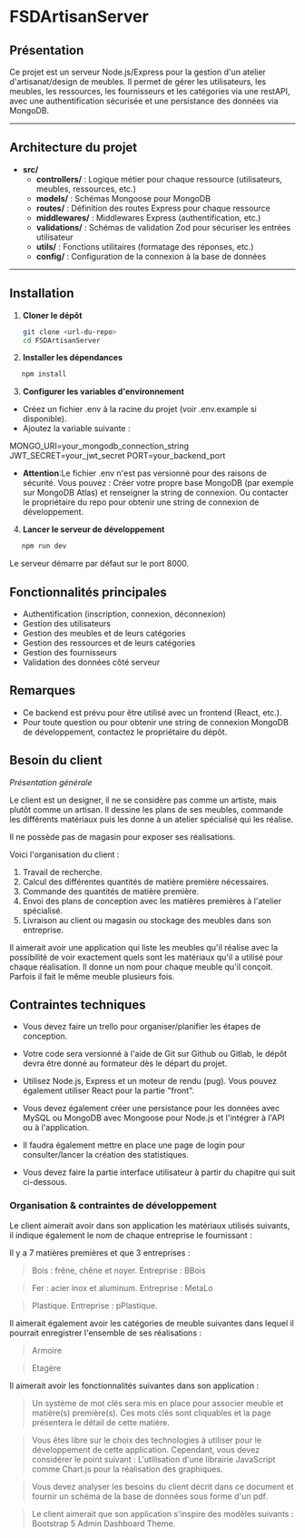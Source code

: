 # FSDArtisanServer

## Présentation

Ce projet est un serveur Node.js/Express pour la gestion d'un atelier d'artisanat/design de meubles. Il permet de gérer les utilisateurs, les meubles, les ressources, les fournisseurs et les catégories via une restAPI, avec une authentification sécurisée et une persistance des données via MongoDB.

---

## Architecture du projet

- **src/**
  - **controllers/** : Logique métier pour chaque ressource (utilisateurs, meubles, ressources, etc.)
  - **models/** : Schémas Mongoose pour MongoDB
  - **routes/** : Définition des routes Express pour chaque ressource
  - **middlewares/** : Middlewares Express (authentification, etc.)
  - **validations/** : Schémas de validation Zod pour sécuriser les entrées utilisateur
  - **utils/** : Fonctions utilitaires (formatage des réponses, etc.)
  - **config/** : Configuration de la connexion à la base de données

---

## Installation

1. **Cloner le dépôt**

   ```bash
   git clone <url-du-repo>
   cd FSDArtisanServer
   ```

2. **Installer les dépendances**

```bash
   npm install
```

3. **Configurer les variables d'environnement**
- Créez un fichier .env à la racine du projet (voir .env.example si disponible).
- Ajoutez la variable suivante :

MONGO_URI=your_mongodb_connection_string
JWT_SECRET=your_jwt_secret
PORT=your_backend_port

- **Attention**:Le fichier .env n'est pas versionné pour des raisons de sécurité.
Vous pouvez :
Créer votre propre base MongoDB (par exemple sur MongoDB Atlas) et renseigner la string de connexion.
Ou contacter le propriétaire du repo pour obtenir une string de connexion de développement.

4. **Lancer le serveur de développement**
```bash
   npm run dev
```

Le serveur démarre par défaut sur le port 8000.

## Fonctionnalités principales
- Authentification (inscription, connexion, déconnexion)
- Gestion des utilisateurs
- Gestion des meubles et de leurs catégories
- Gestion des ressources et de leurs catégories
- Gestion des fournisseurs
- Validation des données côté serveur

## Remarques
- Ce backend est prévu pour être utilisé avec un frontend (React, etc.).
- Pour toute question ou pour obtenir une string de connexion MongoDB de développement, contactez le propriétaire du dépôt.




## Besoin du client

_Présentation générale_

Le client est un designer, il ne se considère pas comme un artiste, mais plutôt comme un artisan. Il dessine les plans de ses meubles, commande les différents matériaux puis les donne à un atelier spécialisé qui les réalise.

Il ne possède pas de magasin pour exposer ses réalisations.

Voici l'organisation du client :

1. Travail de recherche.
2. Calcul des différentes quantités de matière première nécessaires.
3. Commande des quantités de matière première.
4. Envoi des plans de conception avec les matières premières à l'atelier spécialisé.
5. Livraison au client ou magasin ou stockage des meubles dans son entreprise.

Il aimerait avoir une application qui liste les meubles qu'il réalise avec la possibilité de voir exactement quels sont les matériaux qu'il a utilisé pour chaque réalisation. Il donne un nom pour chaque meuble qu'il conçoit. Parfois il fait le même meuble plusieurs fois.

## Contraintes techniques

- Vous devez faire un trello pour organiser/planifier les étapes de conception.

- Votre code sera versionné à l'aide de Git sur Github ou Gitlab, le dépôt devra être donné au formateur dès le départ du projet.

- Utilisez Node.js, Express et un moteur de rendu (pug). Vous pouvez également utiliser React pour la partie "front".

- Vous devez également créer une persistance pour les données avec MySQL ou MongoDB avec Mongoose pour Node.js et l'intégrer à l'API ou à l'application.

- Il faudra également mettre en place une page de login pour consulter/lancer la création des statistiques.

- Vous devez faire la partie interface utilisateur à partir du chapitre qui suit ci-dessous.

### Organisation & contraintes de développement

Le client aimerait avoir dans son application les matériaux utilisés suivants, il indique également le nom de chaque entreprise le fournissant :

Il y a 7 matières premières et que 3 entreprises :

> Bois : frêne, chêne et noyer. Entreprise : BBois

> Fer : acier inox et aluminum. Entreprise : MetaLo

> Plastique. Entreprise : pPlastique.

Il aimerait également avoir les catégories de meuble suivantes dans lequel il pourrait enregistrer l'ensemble de ses réalisations :

> Armoire

> Etagère

Il aimerait avoir les fonctionnalités suivantes dans son application :

> Un système de mot clés sera mis en place pour associer meuble et matière(s) première(s). Ces mots clés sont cliquables et la page présentera le détail de cette matière.

> Vous êtes libre sur le choix des technologies à utiliser pour le développement de cette application. Cependant, vous devez considérer le point suivant :
> L'utilisation d'une librairie JavaScript comme Chart.js pour la réalisation des graphiques.

> Vous devez analyser les besoins du client décrit dans ce document et fournir un schéma de la base de données sous forme d'un pdf.

> Le client aimerait que son application s'inspire des modèles suivants : Bootstrap 5 Admin Dashboard Theme.
